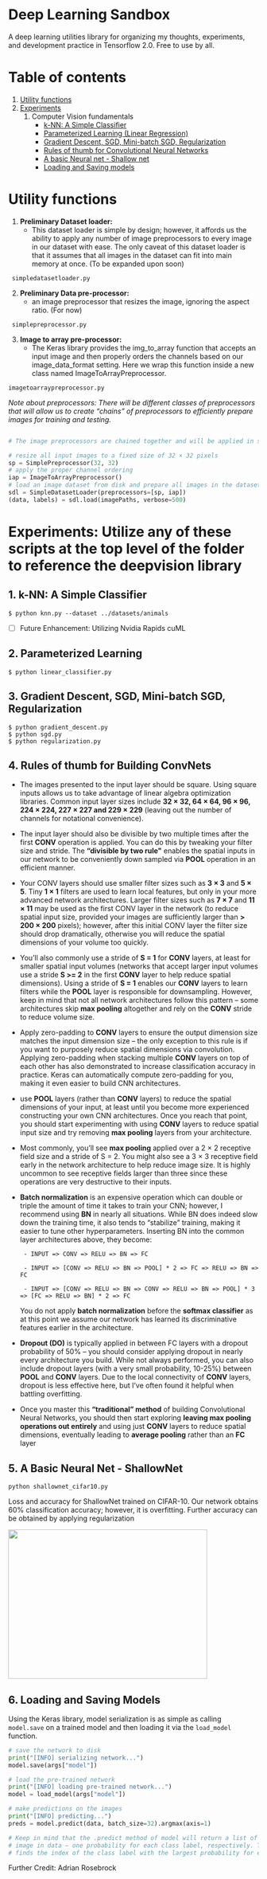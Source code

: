 # Deep Learning Sandbox
A deep learning utilities library for organizing my thoughts, experiments, and development practice in Tensorflow 2.0. Free to use by all. 


# Table of contents
1. [Utility functions](#utility_functions)
2. [Experiments](#experiments)
   1. Computer Vision fundamentals
       - [k-NN: A Simple Classifier](#knn)
       - [Parameterized Learning (Linear Regression)](#linear_regression)
       - [Gradient Descent, SGD, Mini-batch SGD, Regularization](#gradient)
       - [Rules of thumb for Convolutional Neural Networks](#rules)
       - [A basic Neural net - Shallow net](#basic_nn)
       - [Loading and Saving models](#load_save)



# Utility functions <a name="utility_functions"></a>
1. **Preliminary Dataset loader:** 
   - This dataset loader is simple by design; however, it affords us the ability to apply any number of image preprocessors to every image in our dataset with ease. The only caveat of this dataset loader is that it assumes that all images in the dataset can fit into main memory at once. (To be expanded upon soon)


```
 simpledatasetloader.py
```

2. **Preliminary Data pre-processor:**
   - an image preprocessor that resizes the image, ignoring the aspect ratio. (For now)
```
 simplepreprocessor.py
```

3. **Image to array pre-processor:**
   - The Keras library provides the img_to_array function that accepts an input image and then properly orders the channels based on our image_data_format setting. Here we wrap this function inside a new class named ImageToArrayPreprocessor.
```
imagetoarraypreprocessor.py
```


*Note about preprocessors: There will be different classes of preprocessors that will allow us to create “chains” of preprocessors to efficiently prepare images for training and testing.*

```python

# The image preprocessors are chained together and will be applied in sequential order

# resize all input images to a fixed size of 32 × 32 pixels
sp = SimplePreprocessor(32, 32)
# apply the proper channel ordering
iap = ImageToArrayPreprocessor()
# load an image dataset from disk and prepare all images in the dataset for training
sdl = SimpleDatasetLoader(preprocessors=[sp, iap])
(data, labels) = sdl.load(imagePaths, verbose=500)
```

# Experiments: Utilize any of these scripts at the top level of the folder to reference the deepvision library <a name="experiments"></a>
## **1. **k-NN: A Simple Classifier**** <a name="knn"></a>
```
$ python knn.py --dataset ../datasets/animals
```

- [ ] Future Enhancement: Utilizing Nvidia Rapids cuML

## **2. Parameterized Learning** <a name="linear_regression"></a>

```
$ python linear_classifier.py
```

## **3. Gradient Descent, SGD, Mini-batch SGD, Regularization** <a name="gradient"></a>

``` 
$ python gradient_descent.py
$ python sgd.py
$ python regularization.py
```


## **4. Rules of thumb for Building ConvNets** <a name="rules"></a>


- The images presented to the input layer should be square. Using square inputs allows us to take advantage of linear algebra optimization libraries. Common input layer sizes include **32 × 32, 64 × 64, 96 × 96, 224 × 224, 227 × 227 and 229 × 229** (leaving out the number of channels for notational convenience).
- The input layer should also be divisible by two multiple times after the first **CONV** operation is applied. You can do this by tweaking your filter size and stride. The **“divisible by two rule"** enables the spatial inputs in our network to be conveniently down sampled via **POOL** operation in an efficient manner.
- Your CONV layers should use smaller filter sizes such as **3 × 3** and **5 × 5**. Tiny **1 × 1** filters are used to learn local features, but only in your more advanced network architectures. Larger filter sizes such as **7 × 7** and **11 × 11** may be used as the first CONV layer in the network (to reduce spatial input size, provided your images are sufficiently larger than **> 200 × 200** pixels); however, after this initial CONV layer the filter size should drop dramatically, otherwise you will reduce the spatial dimensions of your volume too quickly.
- You’ll also commonly use a stride of **S = 1** for **CONV** layers, at least for smaller spatial input volumes (networks that accept larger input volumes use a stride **S >= 2** in the first **CONV** layer to help reduce spatial dimensions). Using a stride of **S = 1** enables our **CONV** layers to learn filters while the **POOL** layer is responsible for downsampling. However, keep in mind that not all network architectures follow this pattern – some architectures skip **max pooling** altogether and rely on the **CONV** stride to reduce volume size.
- Apply zero-padding to **CONV** layers to ensure the output dimension size matches the input dimension size – the only exception to this rule is if you want to purposely reduce spatial dimensions via convolution. Applying zero-padding when stacking multiple **CONV** layers on top of each other has also demonstrated to increase classification accuracy in practice. Keras can automatically compute zero-padding for you, making it even easier to build CNN architectures.
- use **POOL** layers (rather than **CONV** layers) to reduce the spatial dimensions of your input, at least until you become more experienced constructing your own CNN architectures. Once you reach that point, you should start experimenting with using **CONV** layers to reduce spatial input size and try removing **max pooling** layers from your architecture.
- Most commonly, you’ll see **max pooling** applied over a 2 × 2 receptive field size and a stride of S = 2. You might also see a 3 × 3 receptive field early in the network architecture to help reduce image size. It is highly uncommon to see receptive fields larger than three since these operations are very destructive to their inputs.
- **Batch normalization** is an expensive operation which can double or triple the amount of time it takes to train your CNN; however, I recommend using **BN** in nearly all situations. While BN does indeed slow down the training time, it also tends to “stabilize” training, making it easier to tune other hyperparameters. Inserting BN into the common layer architectures above, they become:
  
       - INPUT => CONV => RELU => BN => FC

       - INPUT => [CONV => RELU => BN => POOL] * 2 => FC => RELU => BN => FC

       - INPUT => [CONV => RELU => BN => CONV => RELU => BN => POOL] * 3 => [FC => RELU => BN] * 2 => FC
  
  You do not apply **batch normalization** before the **softmax classifier** as at this point we assume our network has learned its discriminative features earlier in the architecture.

- **Dropout (DO)** is typically applied in between FC layers with a dropout probability of 50% – you should consider applying dropout in nearly every architecture you build. While not always performed, you can also include dropout layers (with a very small probability, 10-25%) between **POOL** and **CONV** layers. Due to the local connectivity of **CONV** layers, dropout is less effective here, but I’ve often found it helpful when battling overfitting.
- Once you master this **“traditional” method** of building Convolutional Neural Networks, you should then start exploring **leaving max pooling operations out entirely** and using just **CONV** layers to reduce spatial dimensions, eventually leading to **average pooling** rather than an **FC** layer


## **5. A Basic Neural Net - ShallowNet** <a name="basic_nn"></a>

```
python shallownet_cifar10.py
```

Loss and accuracy for ShallowNet trained on CIFAR-10. Our network obtains 60% classification accuracy; however, it is overfitting. Further accuracy can be obtained by applying regularization

<img src="imgs/shallownet_cifar10.png" width="400" height="300" style="margin-right: 10px;" >


## **6. Loading and Saving Models** <a name="load_save"></a>
Using the Keras library, model serialization is as simple as calling `model.save` on a trained model and then loading it via the `load_model` function.
```python
# save the network to disk
print("[INFO] serializing network...")
model.save(args["model"])

# load the pre-trained network
print("[INFO] loading pre-trained network...")
model = load_model(args["model"])

# make predictions on the images
print("[INFO] predicting...")
preds = model.predict(data, batch_size=32).argmax(axis=1)

# Keep in mind that the .predict method of model will return a list of probabilities for every
# image in data – one probability for each class label, respectively. Taking the argmax on axis=1
# finds the index of the class label with the largest probability for each image.

```




Further Credit: Adrian Rosebrock 